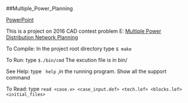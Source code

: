 ##Multiple_Power_Planning

[PowerPoint](https://drive.google.com/file/d/0B2vUsVJTiMCKVll0WXY4bW5JVzg/view?usp=sharing)

This is a project on 2016 CAD contest problem E:
[Multiple Power Distribution Network Planning](http://cad-contest-2016.el.cycu.edu.tw/Problem_E/default.html)

To Compile: In the project root directory type `$ make`

To Run: type `$./bin/cmd`   The excution file is in bin/

See Help: type ` help` ,in the running program. Show all the support command

To Read: type `read <case.v> <case_input.def> <tech.lef> <blocks.lef> <initial_files>`
	     
